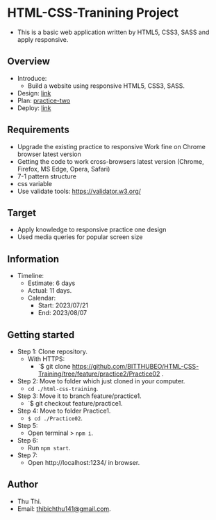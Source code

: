 # HTML-CSS-Tranining Project
- This is a basic web application written by HTML5, CSS3, SASS and apply responsive.

## Overview
- Introduce:
  - Build a website using responsive HTML5, CSS3, SASS.
- Design: [link](<https://www.figma.com/file/EU7YtWp4zSAzwJ67VVNv3k/Web%2FMobile-%E2%80%94-Template-Website-(Community)?node-id=3%3A17&mode=dev>)
- Plan: [practice-two](https://docs.google.com/document/d/14DokO0sbyO2bYay4Xz3P7fPaaJmxzWafoVfZWI9kP4A/edit)
- Deploy: [link](https://html-css-practice2.vercel.app/)

## Requirements

- Upgrade the existing practice to responsive Work fine on Chrome browser latest version
- Getting the code to work cross-browsers latest version (Chrome, Firefox, MS Edge, Opera, Safari)
- 7-1 pattern structure
- css variable
- Use validate tools: https://validator.w3.org/

## Target

- Apply knowledge to responsive practice one design
- Used media queries for popular screen size

## Information

- Timeline:
  - Estimate: 6 days
  - Actual: 11 days.
  - Calendar:
    - Start: 2023/07/21
    - End: 2023/08/07

## Getting started

- Step 1: Clone repository.
  - With HTTPS:
    - `$ git clone https://github.com/BITTHUBEO/HTML-CSS-Training/tree/feature/practice2/Practice02 .
- Step 2: Move to folder which just cloned in your computer.
  - `cd ./html-css-training`.
- Step 3: Move it to branch feature/practice1.
  - `$ git checkout feature/practice1.
- Step 4: Move to folder Practice1.
  - `$ cd ./Practice02`.
- Step 5:
  - Open terminal > `npm i`.
- Step 6:
  - Run `npm start`.
- Step 7:
  - Open http://localhost:1234/ in browser.

## Author

- Thu Thi.
- Email: [thibichthu141@gmail.com](thibichthu141@gmail.com).
